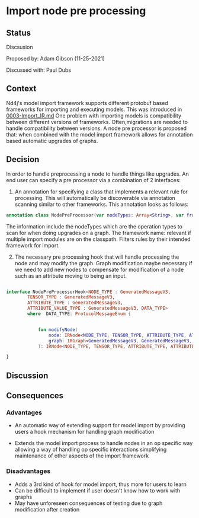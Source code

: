 # Import node pre processing

## Status
Discsusion

Proposed by: Adam Gibson (11-25-2021)

Discussed with: Paul Dubs

## Context
Nd4j's model import framework supports different protobuf based frameworks
for importing and executing models. This was introduced in [0003-Import_IR.md](0003-Import_IR.md)
One problem with importing models is compatibility between different versions of frameworks.
Often,migrations are needed to handle compatibility between versions. A node pre processor is proposed
that: when combined with the model import framework allows for 
annotation based automatic upgrades of graphs.

## Decision

In order to handle preprocessing a node to handle things like upgrades.
An end user can specify a pre processor via a combination of 2 interfaces:
1. An annotation for specifying a class that implements a relevant rule
for processing. This will automatically be discoverable via annotation scanning
similar to other frameworks. This annotation looks as follows:
```kotlin
annotation class NodePreProcessor(var nodeTypes: Array<String>, var frameworkName: String)

```
The information include the nodeTypes which are the operation types to scan for when doing upgrades on a graph.
The framework name: relevant if multiple import modules are on the classpath. Filters rules
by their intended framework for import.

2. The necessary pre processing hook that will handle processing the node 
and may modify the graph. Graph modification maybe necessary if we need to add new nodes to compensate
for modification of a node such as an attribute moving to being an input.

```kotlin

interface NodePreProcessorHook<NODE_TYPE : GeneratedMessageV3,
        TENSOR_TYPE : GeneratedMessageV3,
        ATTRIBUTE_TYPE : GeneratedMessageV3,
        ATTRIBUTE_VALUE_TYPE : GeneratedMessageV3, DATA_TYPE>
        where  DATA_TYPE: ProtocolMessageEnum {


            fun modifyNode(
                node: IRNode<NODE_TYPE, TENSOR_TYPE, ATTRIBUTE_TYPE, ATTRIBUTE_VALUE_TYPE, DATA_TYPE>,
                graph: IRGraph<GeneratedMessageV3, GeneratedMessageV3, GeneratedMessageV3, GeneratedMessageV3, GeneratedMessageV3, GeneratedMessageV3, ProtocolMessageEnum>
            ): IRNode<NODE_TYPE, TENSOR_TYPE, ATTRIBUTE_TYPE, ATTRIBUTE_VALUE_TYPE, DATA_TYPE>

}
```


## Discussion

## Consequences
### Advantages

* An automatic way of extending support for model import by providing users a
hook mechanism for handling graph modification

* Extends the model import process to handle nodes in an op specific way
allowing a way of handling op specific interactions simplifying maintenance
of other aspects of the import framework

### Disadvantages

* Adds a 3rd kind of hook for model import, thus more for users to learn
* Can be difficult to implement if user doesn't know how to work with graphs
* May have unforeseen consequences of testing due to graph modification
after creation
